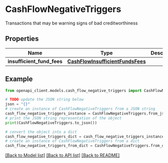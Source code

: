 # CashFlowNegativeTriggers

Transactions that may be warning signs of bad creditworthiness

## Properties

Name | Type | Description | Notes
------------ | ------------- | ------------- | -------------
**insufficient_fund_fees** | [**CashFlowInsufficientFundsFees**](CashFlowInsufficientFundsFees.md) |  | [optional] 

## Example

```python
from openapi_client.models.cash_flow_negative_triggers import CashFlowNegativeTriggers

# TODO update the JSON string below
json = "{}"
# create an instance of CashFlowNegativeTriggers from a JSON string
cash_flow_negative_triggers_instance = CashFlowNegativeTriggers.from_json(json)
# print the JSON string representation of the object
print(CashFlowNegativeTriggers.to_json())

# convert the object into a dict
cash_flow_negative_triggers_dict = cash_flow_negative_triggers_instance.to_dict()
# create an instance of CashFlowNegativeTriggers from a dict
cash_flow_negative_triggers_from_dict = CashFlowNegativeTriggers.from_dict(cash_flow_negative_triggers_dict)
```
[[Back to Model list]](../README.md#documentation-for-models) [[Back to API list]](../README.md#documentation-for-api-endpoints) [[Back to README]](../README.md)


